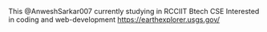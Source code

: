 This @AnweshSarkar007 currently studying in RCCIIT Btech CSE
Interested in coding and web-development
https://earthexplorer.usgs.gov/
